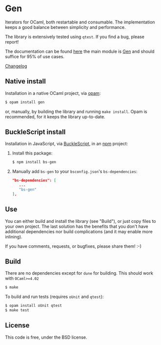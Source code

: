 # Gen

Iterators for OCaml, both restartable and consumable. The implementation
keeps a good balance between simplicity and performance.

The library is extensively tested using `qtest`. If you find a bug,
please report!

The documentation can be found [here](http://c-cube.github.io/gen/)
the main module is [Gen](https://github.com/c-cube/gen/blob/master/src/gen.mli)
and should suffice for 95% of use cases.

[Changelog](https://github.com/c-cube/gen/blob/master/CHANGELOG.md)

## Native install

Installation in a native OCaml project, via [opam](https://opam.ocaml.org/):

```sh
$ opam install gen
```

or, manually, by building the library and running `make install`. Opam is
recommended, for it keeps the library up-to-date.

## BuckleScript install

Installation in JavaScript, via [BuckleScript](https://bucklescript.github.io/bucklescript/Manual.html),
in an [npm](https://npmjs.com/) project:

1. Install this package:

   ```sh
   $ npm install bs-gen
   ```

2. Manually add `bs-gen` to your `bsconfig.json`'s `bs-dependencies`:

   ```json
   "bs-dependencies": [
      ...
      "bs-gen"
   ],
   ```

## Use

You can either build and install the library (see "Build"), or just copy
files to your own project. The last solution has the benefits that you
don't have additional dependencies nor build complications (and it may enable
more inlining).

If you have comments, requests, or bugfixes, please share them! :-)

## Build

There are no dependencies except for `dune` for building. This should work with `OCaml>=4.02`

```sh
$ make
```

To build and run tests (requires `oUnit` and `qtest`):

```sh
$ opam install oUnit qtest
$ make test
```

## License

This code is free, under the BSD license.
